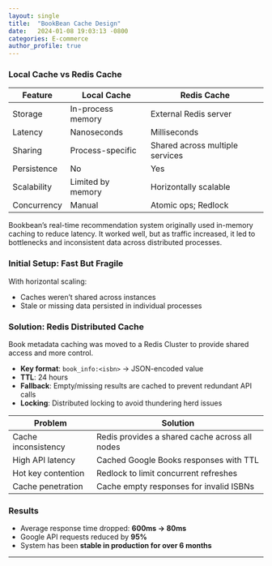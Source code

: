 ```yaml
---
layout: single
title:  "BookBean Cache Design"
date:   2024-01-08 19:03:13 -0800
categories: E-commerce
author_profile: true
---
```



### Local Cache vs Redis Cache 

| Feature         | Local Cache  | Redis Cache             |
|-----------------|--------------------------------------------|--------------------------------------|
| Storage         | In-process memory         | External Redis server                |
| Latency         | Nanoseconds                                | Milliseconds   |
| Sharing         | Process-specific                           | Shared across multiple services      |
| Persistence     | No             | Yes           |
| Scalability     | Limited by memory           | Horizontally scalable                |
| Concurrency     | Manual                 | Atomic ops; Redlock  |

Bookbean’s real-time recommendation system originally used in-memory caching to reduce latency. It worked well, but as traffic increased, it led to bottlenecks and inconsistent data across distributed processes.

### Initial Setup: Fast But Fragile

With horizontal scaling:
- Caches weren’t shared across instances
- Stale or missing data persisted in individual processes

### Solution: Redis Distributed Cache

Book metadata caching was moved to a Redis Cluster to provide shared access and more control.

- **Key format**: `book_info:<isbn>` → JSON-encoded value  
- **TTL**: 24 hours  
- **Fallback**: Empty/missing results are cached to prevent redundant API calls  
- **Locking**: Distributed locking to avoid thundering herd issues

| Problem               | Solution                                        |
|-----------------------|-------------------------------------------------|
| Cache inconsistency   | Redis provides a shared cache across all nodes |
| High API latency      | Cached Google Books responses with TTL         |
| Hot key contention    | Redlock to limit concurrent refreshes          |
| Cache penetration     | Cache empty responses for invalid ISBNs        |

### Results

- Average response time dropped: **600ms → 80ms**  
- Google API requests reduced by **95%**  
- System has been **stable in production for over 6 months**

---
